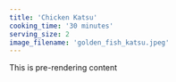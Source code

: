 ```yaml
---
title: 'Chicken Katsu'
cooking_time: '30 minutes'
serving_size: 2
image_filename: 'golden_fish_katsu.jpeg'
---
```

This is pre-rendering content